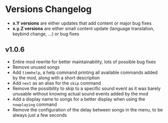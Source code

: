 # Versions Changelog

* **x.Y versions** are either updates that add content or major bug fixes
* **x.y.Z versions** are either small content update (language translation, keybind change, ...) or bug fixes

## v1.0.6
* Entire mod rewrite for better maintainability, lots of possible bug fixes
* Remove unused songs
* Add `timmhelp`, a help command printing all available commands added by the mod, along with
  a short description
* Add `next` as an alias for the `skip` command
* Remove the possibility to skip to a specific sound event as it was barely unusable without knowing actual
  sound events added by the mod
* Add a display name to songs for a better display when using the `nowplaying` command
* Remove the configuration of the delay between songs in the menu, to be always just a few seconds
